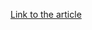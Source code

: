 [Link to the article](https://vinransomware.com/blog/detailed-threat-analysis-of-shamoon-2-0-malware)
